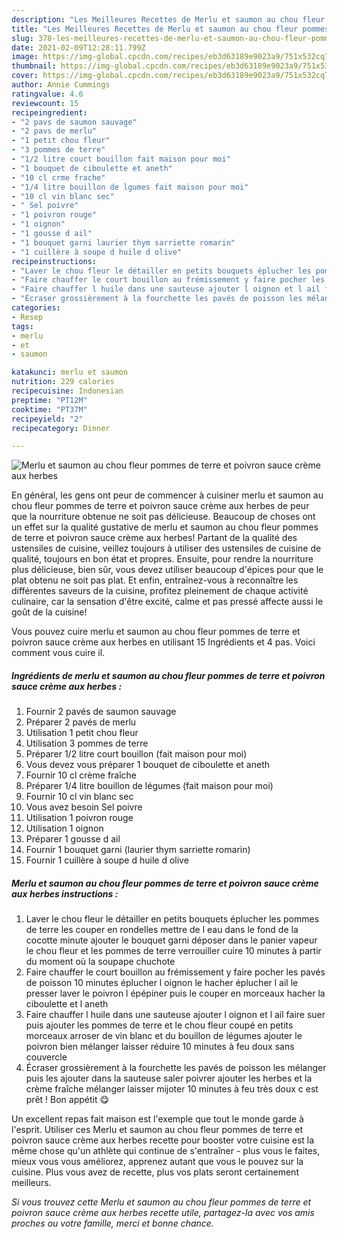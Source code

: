 ```yaml
---
description: "Les Meilleures Recettes de Merlu et saumon au chou fleur pommes de terre et poivron sauce crème aux herbes"
title: "Les Meilleures Recettes de Merlu et saumon au chou fleur pommes de terre et poivron sauce crème aux herbes"
slug: 378-les-meilleures-recettes-de-merlu-et-saumon-au-chou-fleur-pommes-de-terre-et-poivron-sauce-creme-aux-herbes
date: 2021-02-09T12:28:11.799Z
image: https://img-global.cpcdn.com/recipes/eb3d63189e9023a9/751x532cq70/merlu-et-saumon-au-chou-fleur-pommes-de-terre-et-poivron-sauce-creme-aux-herbes-photo-principale-de-la-recette.jpg
thumbnail: https://img-global.cpcdn.com/recipes/eb3d63189e9023a9/751x532cq70/merlu-et-saumon-au-chou-fleur-pommes-de-terre-et-poivron-sauce-creme-aux-herbes-photo-principale-de-la-recette.jpg
cover: https://img-global.cpcdn.com/recipes/eb3d63189e9023a9/751x532cq70/merlu-et-saumon-au-chou-fleur-pommes-de-terre-et-poivron-sauce-creme-aux-herbes-photo-principale-de-la-recette.jpg
author: Annie Cummings
ratingvalue: 4.6
reviewcount: 15
recipeingredient:
- "2 pavs de saumon sauvage"
- "2 pavs de merlu"
- "1 petit chou fleur"
- "3 pommes de terre"
- "1/2 litre court bouillon fait maison pour moi"
- "1 bouquet de ciboulette et aneth"
- "10 cl crme frache"
- "1/4 litre bouillon de lgumes fait maison pour moi"
- "10 cl vin blanc sec"
- " Sel poivre"
- "1 poivron rouge"
- "1 oignon"
- "1 gousse d ail"
- "1 bouquet garni laurier thym sarriette romarin"
- "1 cuillère à soupe d huile d olive"
recipeinstructions:
- "Laver le chou fleur le détailler en petits bouquets éplucher les pommes de terre les couper en rondelles mettre de l eau dans le fond de la cocotte minute ajouter le bouquet garni déposer dans le panier vapeur le chou fleur et les pommes de terre verrouiller cuire 10 minutes à partir du moment où la soupape chuchote"
- "Faire chauffer le court bouillon au frémissement y faire pocher les pavés de poisson 10 minutes éplucher l oignon le hacher éplucher l ail le presser laver le poivron l épépiner puis le couper en morceaux hacher la ciboulette et l aneth"
- "Faire chauffer l huile dans une sauteuse ajouter l oignon et l ail faire suer puis ajouter les pommes de terre et le chou fleur coupé en petits morceaux arroser de vin blanc et du bouillon de légumes ajouter le poivron bien mélanger laisser réduire 10 minutes à feu doux sans couvercle"
- "Écraser grossièrement à la fourchette les pavés de poisson les mélanger puis les ajouter dans la sauteuse saler poivrer ajouter les herbes et la crème fraîche mélanger laisser mijoter 10 minutes à feu très doux c est prêt ! Bon appétit 😋"
categories:
- Resep
tags:
- merlu
- et
- saumon

katakunci: merlu et saumon 
nutrition: 229 calories
recipecuisine: Indonesian
preptime: "PT12M"
cooktime: "PT37M"
recipeyield: "2"
recipecategory: Dinner

---
```



![Merlu et saumon au chou fleur pommes de terre et poivron sauce crème aux herbes](https://img-global.cpcdn.com/recipes/eb3d63189e9023a9/751x532cq70/merlu-et-saumon-au-chou-fleur-pommes-de-terre-et-poivron-sauce-creme-aux-herbes-photo-principale-de-la-recette.jpg)

En général, les gens ont peur de commencer à cuisiner merlu et saumon au chou fleur pommes de terre et poivron sauce crème aux herbes de peur que la nourriture obtenue ne soit pas délicieuse. Beaucoup de choses ont un effet sur la qualité gustative de merlu et saumon au chou fleur pommes de terre et poivron sauce crème aux herbes! Partant de la qualité des ustensiles de cuisine, veillez toujours à utiliser des ustensiles de cuisine de qualité, toujours en bon état et propres. Ensuite, pour rendre la nourriture plus délicieuse, bien sûr, vous devez utiliser beaucoup d'épices pour que le plat obtenu ne soit pas plat. Et enfin, entraînez-vous à reconnaître les différentes saveurs de la cuisine, profitez pleinement de chaque activité culinaire, car la sensation d'être excité, calme et pas pressé affecte aussi le goût de la cuisine!

<!--inarticleads1-->

Vous pouvez cuire merlu et saumon au chou fleur pommes de terre et poivron sauce crème aux herbes en utilisant 15 Ingrédients et 4 pas. Voici comment vous cuire il.

##### Ingrédients de merlu et saumon au chou fleur pommes de terre et poivron sauce crème aux herbes :

1. Fournir 2 pavés de saumon sauvage
1. Préparer 2 pavés de merlu
1. Utilisation 1 petit chou fleur
1. Utilisation 3 pommes de terre
1. Préparer 1/2 litre court bouillon (fait maison pour moi)
1. Vous devez vous préparer 1 bouquet de ciboulette et aneth
1. Fournir 10 cl crème fraîche
1. Préparer 1/4 litre bouillon de légumes (fait maison pour moi)
1. Fournir 10 cl vin blanc sec
1. Vous avez besoin  Sel poivre
1. Utilisation 1 poivron rouge
1. Utilisation 1 oignon
1. Préparer 1 gousse d ail
1. Fournir 1 bouquet garni (laurier thym sarriette romarin)
1. Fournir 1 cuillère à soupe d huile d olive




<!--inarticleads2-->

##### Merlu et saumon au chou fleur pommes de terre et poivron sauce crème aux herbes instructions :

1. Laver le chou fleur le détailler en petits bouquets éplucher les pommes de terre les couper en rondelles mettre de l eau dans le fond de la cocotte minute ajouter le bouquet garni déposer dans le panier vapeur le chou fleur et les pommes de terre verrouiller cuire 10 minutes à partir du moment où la soupape chuchote
1. Faire chauffer le court bouillon au frémissement y faire pocher les pavés de poisson 10 minutes éplucher l oignon le hacher éplucher l ail le presser laver le poivron l épépiner puis le couper en morceaux hacher la ciboulette et l aneth
1. Faire chauffer l huile dans une sauteuse ajouter l oignon et l ail faire suer puis ajouter les pommes de terre et le chou fleur coupé en petits morceaux arroser de vin blanc et du bouillon de légumes ajouter le poivron bien mélanger laisser réduire 10 minutes à feu doux sans couvercle
1. Écraser grossièrement à la fourchette les pavés de poisson les mélanger puis les ajouter dans la sauteuse saler poivrer ajouter les herbes et la crème fraîche mélanger laisser mijoter 10 minutes à feu très doux c est prêt ! Bon appétit 😋




<!--inarticleads1-->

<p>
Un excellent repas fait maison est l'exemple que tout le monde garde à l'esprit. Utiliser ces Merlu et saumon au chou fleur pommes de terre et poivron sauce crème aux herbes recette pour booster votre cuisine est la même chose qu'un athlète qui continue de s'entraîner - plus vous le faites, mieux vous vous améliorez, apprenez autant que vous le pouvez sur la cuisine. Plus vous avez de recette, plus vos plats seront certainement meilleurs.
</p>

<p>
<i>Si vous trouvez cette Merlu et saumon au chou fleur pommes de terre et poivron sauce crème aux herbes recette utile, partagez-la avec vos amis proches ou votre famille, merci et bonne chance.</i>
</p>
